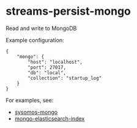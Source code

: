 streams-persist-mongo
=====================

Read and write to MongoDB

Example configuration:

    {
        "mongo": {
            "host": "localhost",
            "port": 27017,
            "db": "local",
            "collection": "startup_log"
        }
    }

For examples, see:

- [sysomos-mongo](http://github.com/w2ogroup/streams-examples/tree/master/sysomos-mongo)
- [mongo-elasticsearch-index](https://github.com/w2ogroup/streams-examples/tree/master/mongo-elasticsearch-index)